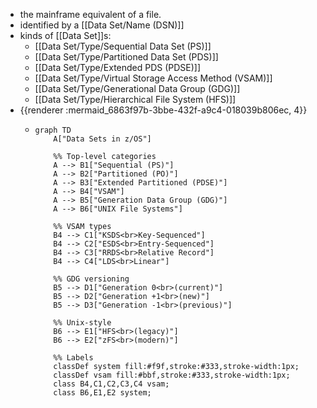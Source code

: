 - the mainframe equivalent of a file.
- identified by a [[Data Set/Name (DSN)]]
- kinds of [[Data Set]]s:
	- [[Data Set/Type/Sequential Data Set (PS)]]
	- [[Data Set/Type/Partitioned Data Set (PDS)]]
	- [[Data Set/Type/Extended PDS (PDSE)]]
	- [[Data Set/Type/Virtual Storage Access Method (VSAM)]]
	- [[Data Set/Type/Generational Data Group (GDG)]]
	- [[Data Set/Type/Hierarchical File System (HFS)]]
- {{renderer :mermaid_6863f97b-3bbe-432f-a9c4-018039b806ec, 4}}
	- ```mermaid
	  graph TD
	      A["Data Sets in z/OS"]
	  
	      %% Top-level categories
	      A --> B1["Sequential (PS)"]
	      A --> B2["Partitioned (PO)"]
	      A --> B3["Extended Partitioned (PDSE)"]
	      A --> B4["VSAM"]
	      A --> B5["Generation Data Group (GDG)"]
	      A --> B6["UNIX File Systems"]
	  
	      %% VSAM types
	      B4 --> C1["KSDS<br>Key-Sequenced"]
	      B4 --> C2["ESDS<br>Entry-Sequenced"]
	      B4 --> C3["RRDS<br>Relative Record"]
	      B4 --> C4["LDS<br>Linear"]
	  
	      %% GDG versioning
	      B5 --> D1["Generation 0<br>(current)"]
	      B5 --> D2["Generation +1<br>(new)"]
	      B5 --> D3["Generation -1<br>(previous)"]
	  
	      %% Unix-style
	      B6 --> E1["HFS<br>(legacy)"]
	      B6 --> E2["zFS<br>(modern)"]
	  
	      %% Labels
	      classDef system fill:#f9f,stroke:#333,stroke-width:1px;
	      classDef vsam fill:#bbf,stroke:#333,stroke-width:1px;
	      class B4,C1,C2,C3,C4 vsam;
	      class B6,E1,E2 system;
	  ```